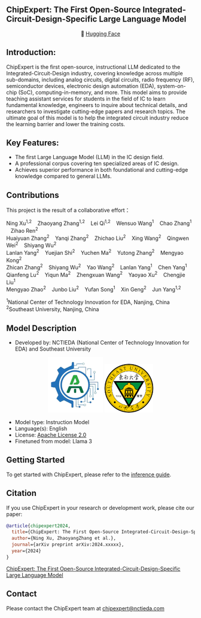 <h2 align="left"><b>ChipExpert: The First Open-Source Integrated-Circuit-Design-Specific Large Language Model</b></h2>
<p align="center">
🤗 <a href="https://huggingface.co/China-NCTIEDA" target="_blank">Hugging Face</a>
</p>

## Introduction:
ChipExpert is the first open-source, instructional LLM dedicated to the Integrated-Circuit-Design industry, covering knowledge across multiple sub-domains, including analog circuits, digital circuits, radio frequency (RF), semiconductor devices, electronic design automation (EDA), system-on-chip (SoC), computing-in-memory, and more. This model aims to provide teaching assistant services for students in the field of IC to learn fundamental knowledge, engineers to inquire about technical details, and researchers to investigate cutting-edge papers and research topics. The ultimate goal of this model is to help the integrated circuit industry reduce the learning barrier and lower the training costs.



## Key Features:
- The first Large Language Model (LLM) in the IC design field. 
- A professional corpus covering ten specialized areas of IC design. 
- Achieves superior performance in both foundational and cutting-edge knowledge compared to general LLMs. 

## Contributions
This project is the result of a collaborative effort：

Ning Xu<sup>1,2</sup> &nbsp;&nbsp; Zhaoyang Zhang<sup>1,2</sup> &nbsp;&nbsp; Lei Qi<sup>1,2</sup> &nbsp;&nbsp; Wensuo Wang<sup>1</sup> &nbsp;&nbsp; Chao Zhang<sup>1</sup> &nbsp;&nbsp; Zihao Ren<sup>2</sup> <br>
Huaiyuan Zhang<sup>2</sup> &nbsp;&nbsp; Yanqi Zhang<sup>2</sup> &nbsp;&nbsp; Zhichao Liu<sup>2</sup> &nbsp;&nbsp; Xing Wang<sup>2</sup> &nbsp;&nbsp; Qingwen Wei<sup>2</sup> &nbsp;&nbsp; Shiyang Wu<sup>2</sup> <br>
Lanlan Yang<sup>2</sup> &nbsp;&nbsp; Yuejian Shi<sup>2</sup> &nbsp;&nbsp; Yuchen Ma<sup>2</sup> &nbsp;&nbsp; Yutong Zhang<sup>2</sup> &nbsp;&nbsp; Mengyao Kong<sup>2</sup> <br>
Zhican Zhang<sup>2</sup> &nbsp;&nbsp; Shiyang Wu<sup>2</sup> &nbsp;&nbsp; Yao Wang<sup>2</sup> &nbsp;&nbsp; Lanlan Yang<sup>1</sup> &nbsp;&nbsp; Chen Yang<sup>1</sup> <br>
Qianfeng Lu<sup>2</sup> &nbsp;&nbsp; Yiqun Ma<sup>2</sup> &nbsp;&nbsp; Zhengxuan Wang<sup>2</sup> &nbsp;&nbsp; Yaoyao Xu<sup>2</sup> &nbsp;&nbsp; Chengjie Liu<sup>1</sup> <br>
Mengyao Zhao<sup>2</sup> &nbsp;&nbsp; Junbo Liu<sup>2</sup> &nbsp;&nbsp; Yufan Song<sup>1</sup> &nbsp;&nbsp; Xin Geng<sup>2</sup> &nbsp;&nbsp; Jun Yang<sup>1,2</sup> 
</p>

<sup>1</sup>National Center of Technology Innovation for EDA, Nanjing, China <br>
<sup>2</sup>Southeast University, Nanjing, China
</p>

## Model Description
<!-- Provide a longer summary of what this model is. -->

- Developed by: NCTIEDA (National Center of Technology Innovation for EDA) and Southeast University
<div align="center">
  <img src="images/logo.png" alt="" width="148" height="148">
  <img src="images/university-logo.png" alt="" width="130" height="130">
</div>

- Model type: Instruction Model
- Language(s): English
- License: [Apache License 2.0](LICENSE)
- Finetuned from model: Llama 3

## Getting Started
To get started with ChipExpert, please refer to the [inference guide](inference/Inference.md).

## Citation
If you use ChipExpert in your research or development work, please cite our paper:
```bibtex
@article{chipexpert2024,
  title={ChipExpert: The First Open-Source Integrated-Circuit-Design-Specific Large Language Model},
  author={Ning Xu, ZhaoyangZhang et al.},
  journal={arXiv preprint arXiv:2024.xxxxx},
  year={2024}
}
```
[ChipExpert: The First Open-Source Integrated-Circuit-Design-Specific Large Language Model](https://docs.google.com/viewer?url=https://github.com/NCTIE/ChipExpert/raw/main/ELCVIA_Template.pdf)

## Contact
Please contact the ChipExpert team at chipexpert@nctieda.com
